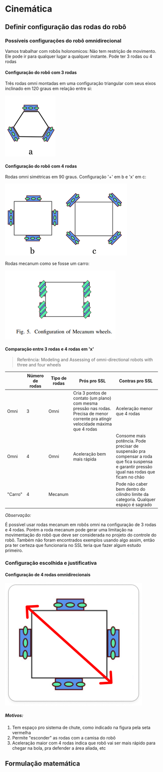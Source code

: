 # Cinemática

## Definir configuração das rodas do robô

### Possíveis configurações do robô omnidirecional 
 
Vamos trabalhar com robôs holonomicos: Não tem restrição de movimento. Ele pode ir para qualquer lugar a qualquer instante. Pode ter 3 rodas ou 4 rodas 

#### Configuração do robô com 3 rodas

Três rodas omni montadas em uma configuração triangular com seus eixos inclinado em 120 graus em relação entre si:

![3-rodas](3-rodas.png)

#### Configuração do robô com 4 rodas

Rodas omni simétricas em 90 graus. Configuração '+' em b e 'x' em c:

![dois tipos de omni com 4 rodas](4-rodas.png)

Rodas mecanum como se fosse um carro:

![carro](mecanum.png)

#### Comparação entre 3 rodas e 4 rodas em 'x' 
> Referência: Modeling and Assessing of omni-directional robots with three and four wheels 

|  | Número de rodas | Tipo de rodas | Prós pro SSL | Contras pro SSL |
|---|---|---|---|---|
| Omni | 3 | Omni | Cria 3 pontos de contato (um plano) com mesma pressão nas rodas. Precisa de menor corrente pra atingir velocidade máxima que 4 rodas | Aceleração menor que 4 rodas |
| Omni | 4 | Omni | Aceleração bem mais rápida | Consome mais potência. Pode precisar de suspensão pra compensar a roda que fica suspensa e garantir pressão igual nas rodas que ficam no chão |
| "Carro" | 4 | Mecanum |  | Pode não caber bem dentro do cilindro limite da categoria. Qualquer espaço é sagrado |

*Observação:* 

É possível usar rodas mecanum em robôs omni na configuração de 3 rodas e 4 rodas. Porém a roda mecanum pode gerar uma limitação na movimentação do robô que deve ser considerada no projeto do controle do robô. Também não foram encontrados exemplos usando algo assim, então pra ter certeza que funcionaria no SSL teria que fazer algum estudo primeiro.  

### Configuração escolhida e justificativa 

#### Configuração de 4 rodas omnidirecionais

![4 rodas omni](config-chute.png)

##### Motivos: 

1. Tem espaço pro sistema de chute, como indicado na figura pela seta vermelha 
2. Permite "esconder" as rodas com a camisa do robô  
3. Aceleração maior com 4 rodas indica que robô vai ser mais rápido para chegar na bola, pra defender a área aliada, etc 

## Formulação matemática

<!-- TODO: incluir formulas da cinematica do robo  -->